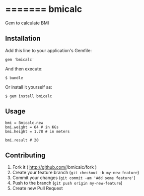 =======
bmicalc
=======

Gem to calculate BMI

## Installation

Add this line to your application's Gemfile:

    gem 'bmicalc'

And then execute:

    $ bundle

Or install it yourself as:

    $ gem install bmicalc

## Usage

    bmi = Bmicalc.new
    bmi.weight = 64 # in KGs
    bmi.height = 1.78 # in meters

    bmi.result # 20 

## Contributing

1. Fork it ( http://github.com/<my-github-username>/bmicalc/fork )
2. Create your feature branch (`git checkout -b my-new-feature`)
3. Commit your changes (`git commit -am 'Add some feature'`)
4. Push to the branch (`git push origin my-new-feature`)
5. Create new Pull Request
